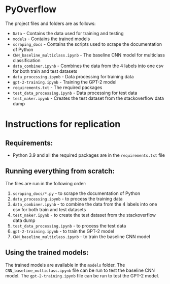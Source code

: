 # PyOverflow

The project files and folders are as follows:


* `Data` - Contains the data used for training and testing
* `models` - Contains the trained models
* `scraping_docs` - Contains the scripts used to scrape the documentation of Python
* `CNN_baseline_multiclass.ipynb` - The baseline CNN model for multiclass classification
* `data_combiner.ipynb` - Combines the data from the 4 labels into one csv for both train and test datasets
* `data_processing.ipynb` - Data processing for training data
* `gpt-2-training.ipynb` - Training the GPT-2 model
* `requirements.txt` - The required packages
* `test_data_processing.ipynb` - Data processing for test data
* `test_maker.ipynb` - Creates the test dataset from the stackoverflow data dump

# Instructions for replication

## Requirements:
* Python 3.9 and all the required packages are in the `requirements.txt` file

## Running everything from scratch:
The files are run in the following order:
1. `scraping_docs/*.py` - to scrape the documentation of Python
2. `data_processing.ipynb` - to process the training data
3. `data_combiner.ipynb` - to combine the data from the 4 labels into one csv for both train and test datasets
4. `test_maker.ipynb` - to create the test dataset from the stackoverflow data dump
5. `test_data_processing.ipynb` - to process the test data
6. `gpt-2-training.ipynb` - to train the GPT-2 model
7. `CNN_baseline_multiclass.ipynb` - to train the baseline CNN model

## Using the trained models:
The trained models are available in the `models` folder. The `CNN_baseline_multiclass.ipynb` file can be run to test the baseline CNN model. The `gpt-2-training.ipynb` file can be run to test the GPT-2 model.